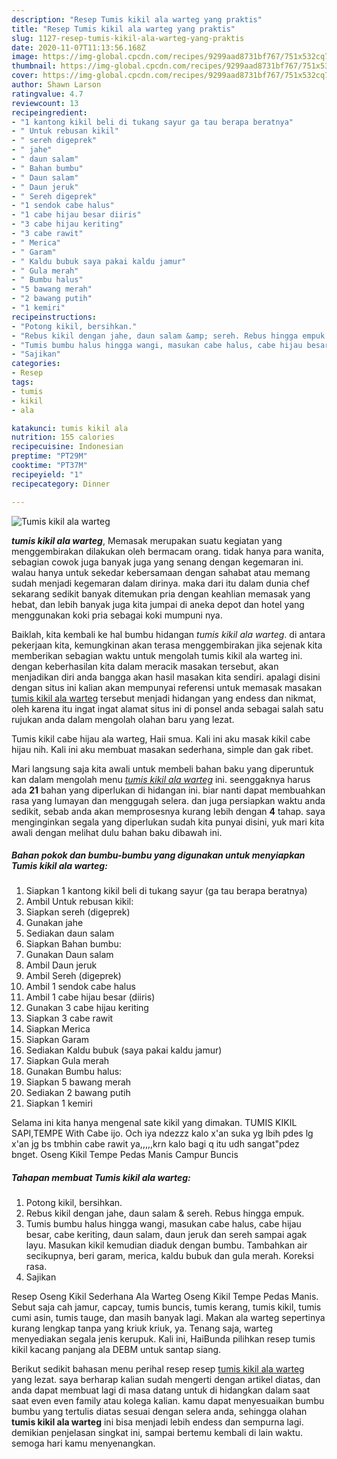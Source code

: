 ```yaml
---
description: "Resep Tumis kikil ala warteg yang praktis"
title: "Resep Tumis kikil ala warteg yang praktis"
slug: 1127-resep-tumis-kikil-ala-warteg-yang-praktis
date: 2020-11-07T11:13:56.168Z
image: https://img-global.cpcdn.com/recipes/9299aad8731bf767/751x532cq70/tumis-kikil-ala-warteg-foto-resep-utama.jpg
thumbnail: https://img-global.cpcdn.com/recipes/9299aad8731bf767/751x532cq70/tumis-kikil-ala-warteg-foto-resep-utama.jpg
cover: https://img-global.cpcdn.com/recipes/9299aad8731bf767/751x532cq70/tumis-kikil-ala-warteg-foto-resep-utama.jpg
author: Shawn Larson
ratingvalue: 4.7
reviewcount: 13
recipeingredient:
- "1 kantong kikil beli di tukang sayur ga tau berapa beratnya"
- " Untuk rebusan kikil"
- " sereh digeprek"
- " jahe"
- " daun salam"
- " Bahan bumbu"
- " Daun salam"
- " Daun jeruk"
- " Sereh digeprek"
- "1 sendok cabe halus"
- "1 cabe hijau besar diiris"
- "3 cabe hijau keriting"
- "3 cabe rawit"
- " Merica"
- " Garam"
- " Kaldu bubuk saya pakai kaldu jamur"
- " Gula merah"
- " Bumbu halus"
- "5 bawang merah"
- "2 bawang putih"
- "1 kemiri"
recipeinstructions:
- "Potong kikil, bersihkan."
- "Rebus kikil dengan jahe, daun salam &amp; sereh. Rebus hingga empuk."
- "Tumis bumbu halus hingga wangi, masukan cabe halus, cabe hijau besar, cabe keriting, daun salam, daun jeruk dan sereh sampai agak layu. Masukan kikil kemudian diaduk dengan bumbu. Tambahkan air secikupnya, beri garam, merica, kaldu bubuk dan gula merah. Koreksi rasa."
- "Sajikan"
categories:
- Resep
tags:
- tumis
- kikil
- ala

katakunci: tumis kikil ala 
nutrition: 155 calories
recipecuisine: Indonesian
preptime: "PT29M"
cooktime: "PT37M"
recipeyield: "1"
recipecategory: Dinner

---
```



![Tumis kikil ala warteg](https://img-global.cpcdn.com/recipes/9299aad8731bf767/751x532cq70/tumis-kikil-ala-warteg-foto-resep-utama.jpg)

<b><i>tumis kikil ala warteg</i></b>, Memasak merupakan suatu kegiatan yang menggembirakan dilakukan oleh bermacam orang. tidak hanya para wanita, sebagian cowok juga banyak juga yang senang dengan kegemaran ini. walau hanya untuk sekedar kebersamaan dengan sahabat atau memang sudah menjadi kegemaran dalam dirinya. maka dari itu dalam dunia chef sekarang sedikit banyak ditemukan pria dengan keahlian memasak yang hebat, dan lebih banyak juga kita jumpai di aneka depot dan hotel yang menggunakan koki pria sebagai koki mumpuni nya.

Baiklah, kita kembali ke hal bumbu hidangan <i>tumis kikil ala warteg</i>. di antara pekerjaan kita, kemungkinan akan terasa menggembirakan jika sejenak kita memberikan sebagian waktu untuk mengolah tumis kikil ala warteg ini. dengan keberhasilan kita dalam meracik masakan tersebut, akan menjadikan diri anda bangga akan hasil masakan kita sendiri. apalagi disini dengan situs ini kalian akan mempunyai referensi untuk memasak masakan <u>tumis kikil ala warteg</u> tersebut menjadi hidangan yang endess dan nikmat, oleh karena itu ingat ingat alamat situs ini di ponsel anda sebagai salah satu rujukan anda dalam mengolah olahan baru yang lezat.

Tumis kikil cabe hijau ala warteg, Haii smua. Kali ini aku masak kikil cabe hijau nih. Kali ini aku membuat masakan sederhana, simple dan gak ribet.


Mari langsung saja kita awali untuk membeli bahan baku yang diperuntuk kan dalam mengolah menu <u><i>tumis kikil ala warteg</i></u> ini. seenggaknya harus ada <b>21</b> bahan yang diperlukan di hidangan ini. biar nanti dapat membuahkan rasa yang lumayan dan menggugah selera. dan juga persiapkan waktu anda sedikit, sebab anda akan memprosesnya kurang lebih dengan <b>4</b> tahap. saya menginginkan segala yang diperlukan sudah kita punyai disini, yuk mari kita awali dengan melihat dulu bahan baku dibawah ini.

<!--inarticleads1-->

##### Bahan pokok dan bumbu-bumbu yang digunakan untuk menyiapkan Tumis kikil ala warteg:

1. Siapkan 1 kantong kikil beli di tukang sayur (ga tau berapa beratnya)
1. Ambil  Untuk rebusan kikil:
1. Siapkan  sereh (digeprek)
1. Gunakan  jahe
1. Sediakan  daun salam
1. Siapkan  Bahan bumbu:
1. Gunakan  Daun salam
1. Ambil  Daun jeruk
1. Ambil  Sereh (digeprek)
1. Ambil 1 sendok cabe halus
1. Ambil 1 cabe hijau besar (diiris)
1. Gunakan 3 cabe hijau keriting
1. Siapkan 3 cabe rawit
1. Siapkan  Merica
1. Siapkan  Garam
1. Sediakan  Kaldu bubuk (saya pakai kaldu jamur)
1. Siapkan  Gula merah
1. Gunakan  Bumbu halus:
1. Siapkan 5 bawang merah
1. Sediakan 2 bawang putih
1. Siapkan 1 kemiri


Selama ini kita hanya mengenal sate kikil yang dimakan. TUMIS KIKIL SAPI,TEMPE With Cabe ijo. Och iya ndezzz kalo x&#39;an suka yg lbih pdes lg x&#39;an jg bs tmbhin cabe rawit ya,,,,,krn kalo bagi q itu udh sangat&#34;pdez bnget. Oseng Kikil Tempe Pedas Manis Campur Buncis 

<!--inarticleads2-->

##### Tahapan membuat Tumis kikil ala warteg:

1. Potong kikil, bersihkan.
1. Rebus kikil dengan jahe, daun salam &amp; sereh. Rebus hingga empuk.
1. Tumis bumbu halus hingga wangi, masukan cabe halus, cabe hijau besar, cabe keriting, daun salam, daun jeruk dan sereh sampai agak layu. Masukan kikil kemudian diaduk dengan bumbu. Tambahkan air secikupnya, beri garam, merica, kaldu bubuk dan gula merah. Koreksi rasa.
1. Sajikan


Resep Oseng Kikil Sederhana Ala Warteg Oseng Kikil Tempe Pedas Manis. Sebut saja cah jamur, capcay, tumis buncis, tumis kerang, tumis kikil, tumis cumi asin, tumis tauge, dan masih banyak lagi. Makan ala warteg sepertinya kurang lengkap tanpa yang kriuk kriuk, ya. Tenang saja, warteg menyediakan segala jenis kerupuk. Kali ini, HaiBunda pilihkan resep tumis kikil kacang panjang ala DEBM untuk santap siang. 

Berikut sedikit bahasan menu perihal resep resep <u>tumis kikil ala warteg</u> yang lezat. saya berharap kalian sudah mengerti dengan artikel diatas, dan anda dapat membuat lagi di masa datang untuk di hidangkan dalam saat saat even even family atau kolega kalian. kamu dapat menyesuaikan bumbu bumbu yang tertulis diatas sesuai dengan selera anda, sehingga olahan <b>tumis kikil ala warteg</b> ini bisa menjadi lebih endess dan sempurna lagi. demikian penjelasan singkat ini, sampai bertemu kembali di lain waktu. semoga hari kamu menyenangkan.
